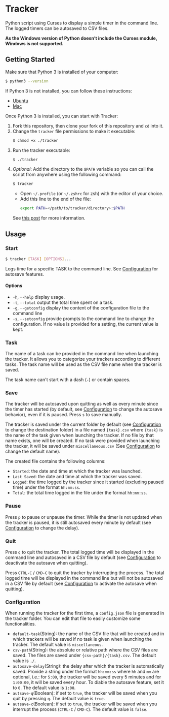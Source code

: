 # Tracker

Python script using Curses to display a simple timer in the command line. The logged timers can be autosaved to CSV files.

**As the Windows version of Python doesn’t include the Curses module, Windows is not supported.**

## Getting Started

Make sure that Python 3 is installed of your computer:

```bash
$ python3 --version
```

If Python 3 is not installed, you can follow these instructions:
- [Ubuntu](https://docs.python-guide.org/starting/install3/osx/)
- [Mac](https://docs.python-guide.org/starting/install3/linux/)

Once Python 3 is installed, you can start with Tracker:

1. Fork this repository, then clone your fork of this repository and `cd` into it.
2. Change the `tracker` file permissions to make it executable:
   ```bash
   $ chmod +x ./tracker
   ```
3. Run the tracker executable:
   ```bash
   $ ./tracker
   ```
4. *Optional*: Add the directory to the `$PATH` variable so you can call the script from anywhere using the following command:
   ```bash
   $ tracker
   ```
   - Open `~/.profile` (or `~/.zshrc` for zsh) with the editor of your choice.
   - Add this line to the end of the file:
        ```bash
        export PATH=</path/to/tracker/directory>:$PATH
        ```
    See [this post](https://unix.stackexchange.com/questions/26047/how-to-correctly-add-a-path-to-path) for more information.

## Usage

### Start

```bash
$ tracker [TASK] [OPTIONS]...
```

Logs time for a specific TASK to the command line. See [Configuration](#Configuration) for autosave features.

#### Options

- `-h`, `--help`    display usage.
- `-t`, `--total`   output the total time spent on a task.
- `-g`, `--getconfig` display the content of the configuration file to the command line
- `-s`, `--setconfig` provide prompts to the command line to change the configuration. If no value is provided for a setting, the current value is kept.

### Task

The name of a task can be provided in the command line when launching the tracker. It allows you to categorize your trackers according to different tasks. The task name will be used as the CSV file name when the tracker is saved.

The task name can't start with a dash (`-`) or contain spaces. 

### Save

The tracker will be autosaved upon quitting as well as every minute since the timer has started (by default, see [Configuration](#Configuration) to change the autosave behavior), even if it is paused. Press `s` to save manually.

The tracker is saved under the current folder by default (see [Configuration](#Configuration) to change the destination folder) in a file named `{task}.csv` where `{task}` is the name of the task given when launching the tracker. If no file by that name exists, one will be created. If no task were provided when launching the tracker, it will be saved under `miscellaneous.csv` (See [Configuration](#Configuration) to change the default name).

The created file contains the following columns:

- `Started`: the date and time at which the tracker was launched.
- `Last Saved`: the date and time at which the tracker was saved.
- `Logged`: the time logged by the tracker since it started (excluding paused time) under the format `hh:mm:ss`.
- `Total`: the total time logged in the file under the format `hh:mm:ss`.

### Pause

Press `p` to pause or unpause the timer. While the timer is not updated when the tracker is paused, it is still autosaved every minute by default (see [Configuration](#Configuration) to change the delay).

### Quit

Press `q` to quit the tracker. The total logged time will be displayed in the command line and autosaved in a CSV file by default (see [Configuration](#Configuration) to deactivate the autosave when quitting).

Press `CTRL-C` / `CMD-C` to quit the tracker by interrupting the process. The total logged time will be displayed in the command line but will not be autosaved in a CSV file by default (see [Configuration](#Configuration) to activate the autosave when quitting).

### Configuration

When running the tracker for the first time, a `config.json` file is generated in the tracker folder. You can edit that file to easily customize some functionalities.

- `default-task`(String): the name of the CSV file that will be created and in which trackers will be saved if no task is given when launching the tracker. The default value is `miscellaneous`.
- `csv-path`(String): the absolute or relative path where the CSV files are saved. The files are saved under `{csv-path}/{task}.csv`. The default value is `./`.
- `autosave-delay`(String): the delay after which the tracker is automatically saved. Provide a string under the format `hh:mm:ss` where `hh` and `mm` are optional, i.e.: for `5:00`, the tracker will be saved every 5 minutes and for `1:00:00`, it will be saved every hour. To diable the autosave feature, set it to `0`. The default value is `1:00`.
- `autsave-q`(Boolean): if set to `true`, the tracker will be saved when you quit by pressing `q`. The default value is `true`.
- `autsave-c`(Boolean): if set to `true`, the tracker will be saved when you interrupt the process (`CTRL-C` / `CMD-C`). The default value is `false`.